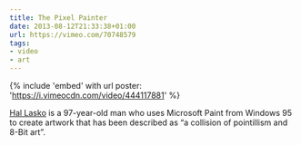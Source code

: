 ```yaml
---
title: The Pixel Painter
date: 2013-08-12T21:33:38+01:00
url: https://vimeo.com/70748579
tags:
- video
- art
---
```

{% include 'embed' with url
  poster: 'https://i.vimeocdn.com/video/444117881'
%}

[Hal Lasko][1] is a 97-year-old man who uses Microsoft Paint from Windows 95 to create artwork that has been described as “a collision of pointillism and 8-Bit art”.

[1]: http://hallasko.com/
